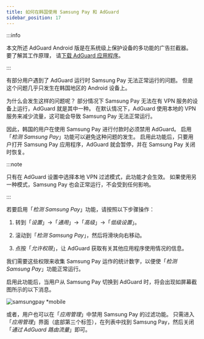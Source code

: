 ```yaml
---
title: 如何在韩国使用 Samsung Pay 和 AdGuard
sidebar_position: 17
---
```


:::info

本文所述 AdGuard Android 版是在系统级上保护设备的多功能的广告拦截器。 要了解其工作原理， 请[下载 AdGuard 应用程序](https://agrd.io/download-kb-adblock)。

:::

有部分用户遇到了 AdGuard 运行时 Samsung Pay 无法正常运行的问题。 但是这个问题几乎只发生在韩国地区的 Android 设备上。

为什么会发生这样的问题呢？ 部分情况下 Samsung Pay 无法在有 VPN 服务的设备上运行，AdGuard 就是其中一种。 在默认情况下，AdGuard 使用本地的 VPN 服务来减少流量，这可能会导致 Samsung Pay 无法正常运行。

因此，韩国的用户在使用 Samsung Pay 进行付款时必须禁用 AdGuard。 启用「*检测 Samsung Pay*」功能可以避免这种问题的发生。 启用此功能后，只要用户打开 Samsung Pay 应用程序，AdGuard 就会暂停，并在 Samsung Pay 关闭时恢复。

:::note

只有在 AdGuard 设置中选择本地 VPN 过滤模式，此功能才会生效。 如果使用另一种模式，Samsung Pay 也会正常运行，不会受到任何影响。

:::

若要启用「*检测 Samsung Pay*」功能，请按照以下步骤操作：

1. 转到「*设置*」→「*通用*」→「*高级*」→「*低级设置*」。

1. 滚动到「*检测 Samsung Pay*」，然后将滑块向右移动。

1. 点按「*允许权限*」，让 AdGuard 获取有关其他应用程序使用情况的信息。

我们需要这些权限来收集 Samsung Pay 运作的统计数字，以便使「*检测 Samsung Pay*」功能正常运行。

启用此功能后，当用户从 Samsung Pay 切换到 AdGuard 时，将会出现如屏幕截图所示的以下消息。

![samsungpay *mobile](https://cdn.adtidy.org/content/kb/ad_blocker/android/solving_problems/samsungpay-with-adguard-in-south-korea/samsung_pay.png)

或者，用户也可以在「*应用管理*」中禁用 Samsung Pay 的过滤功能。 只需进入「*应用管理*」界面（底部第三个标签），在列表中找到 Samsung Pay，然后关闭「*通过 AdGuard 路由流量*」即可。
